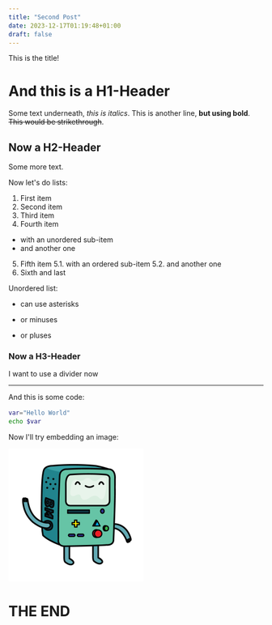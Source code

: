 ```yaml
---
title: "Second Post"
date: 2023-12-17T01:19:48+01:00
draft: false
---
```


This is the title!

# And this is a H1-Header

Some text underneath, *this is italics*.
This is another line, **but using bold**.
~~This would be strikethrough~~.

## Now a H2-Header

Some more text.

Now let's do lists:

1. First item
2. Second item
3. Third item
4. Fourth item
  * with an unordered sub-item
  * and another one
5. Fifth item
  5.1. with an ordered sub-item
  5.2. and another one
6. Sixth and last

Unordered list:
* can use asterisks
- or minuses
+ or pluses

### Now a H3-Header

I want to use a divider now

***

And this is some code:

```bash
var="Hello World"
echo $var
```

Now I'll try embedding an image:

![alt text][bmo]

[bmo]: https://github.com/d14znet/blog/raw/main/static/bmo.png "Bmo says hola"

# THE END

